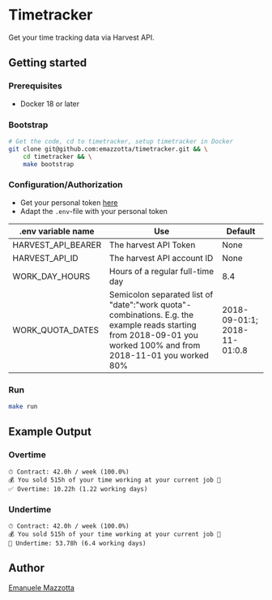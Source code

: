 # Timetracker

Get your time tracking data via Harvest API. 

## Getting started

### Prerequisites

* Docker 18 or later

### Bootstrap

```bash
# Get the code, cd to timetracker, setup timetracker in Docker
git clone git@github.com:emazzotta/timetracker.git && \
    cd timetracker && \
    make bootstrap
```

### Configuration/Authorization

* Get your personal token [here](https://id.getharvest.com/oauth2/access_tokens/new)
* Adapt the `.env`-file with your personal token 

|.env variable name|Use|Default|
|---|---|---|
|HARVEST_API_BEARER|The harvest API Token|None|
|HARVEST_API_ID|The harvest API account ID|None|
|WORK_DAY_HOURS|Hours of a regular full-time day|8.4|
|WORK_QUOTA_DATES|Semicolon separated list of "date":"work quota"-combinations. E.g. the example reads starting from 2018-09-01 you worked 100% and from 2018-11-01 you worked 80%| 2018-09-01:1; 2018-11-01:0.8 |

### Run

```bash
make run
```

## Example Output

### Overtime

```text
⏱ Contract: 42.0h / week (100.0%)
💰 You sold 515h of your time working at your current job 🤔
✅ Overtime: 10.22h (1.22 working days)
```

### Undertime

```text
⏱ Contract: 42.0h / week (100.0%)
💰 You sold 515h of your time working at your current job 🤔
🛑 Undertime: 53.78h (6.4 working days)
```

## Author

[Emanuele Mazzotta](mailto:hello@mazzotta.me)
